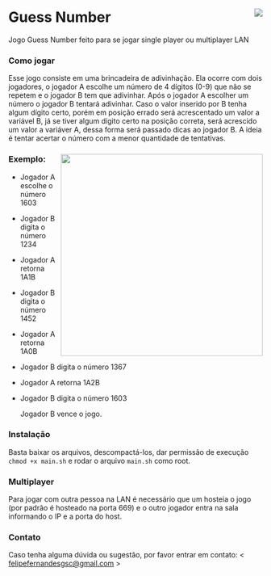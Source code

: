 # Guess Number <img src="https://i.imgur.com/XibbDKL.png" align="right">

  Jogo Guess Number feito para se jogar single player ou multiplayer LAN 

### Como jogar
	
  Esse jogo consiste em uma brincadeira de adivinhação. Ela ocorre com dois jogadores, o jogador A escolhe um número de 4 dígitos (0-9) que não se repetem e o jogador B tem que adivinhar. Após o jogador A escolher um número o jogador B tentará adivinhar. Caso o valor inserido por B tenha algum dígito certo, porém em posição errado será acrescentado um valor a variável B, já se tiver algum dígito certo na posição correta, será acrescido um valor a variáver A, dessa forma será passado dicas ao jogador B. A ideia é tentar acertar o número com a menor quantidade de tentativas.


### Exemplo: <img src="https://i.imgur.com/ch6Gz8S.png" align="right" height="400">

- Jogador A escolhe o número 1603
- Jogador B digita o número 1234
- Jogador A retorna 1A1B
- Jogador B digita o número 1452
- Jogador A retorna 1A0B
- Jogador B digita o número 1367
- Jogador A retorna 1A2B
- Jogador B digita o número 1603

	Jogador B vence o jogo.


### Instalação

  Basta baixar os arquivos, descompactá-los, dar permissão de execução `chmod +x main.sh` e rodar o arquivo `main.sh` como root.
  

### Multiplayer

  Para jogar com outra pessoa na LAN é necessário que um hosteia o jogo (por padrão é hosteado na porta 669) e o outro jogador entra na sala informando o IP e a porta do host.
  

### Contato

  Caso tenha alguma dúvida ou sugestão, por favor entrar em contato: < felipefernandesgsc@gmail.com >
